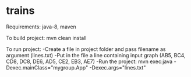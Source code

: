 # trains
Requirements: java-8, maven

To build project:
mvn clean install

To run project:
-Create a file in project folder and pass filename as argument (lines.txt)
-Put in the file a line containing input graph (AB5, BC4, CD8, DC8, DE6, AD5, CE2, EB3, AE7)
-Run the project:
mvn exec:java -Dexec.mainClass="mygroup.App" -Dexec.args="lines.txt"
